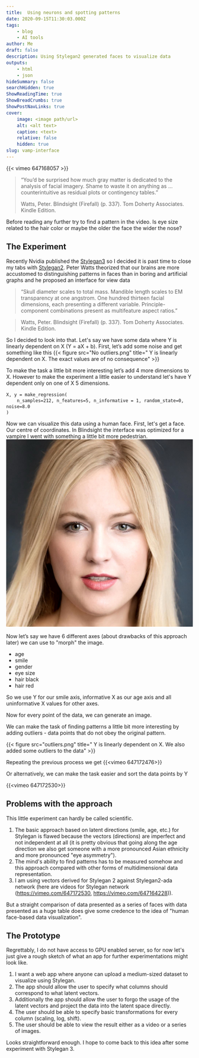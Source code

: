 ```yaml
---
title:  Using neurons and spotting patterns
date: 2020-09-15T11:30:03.000Z
tags:
    - blog
    - AI tools
author: Me
draft: false
description: Using Stylegan2 generated faces to visualize data
outputs:
    - html
    - json
hideSummary: false
searchHidden: true
ShowReadingTime: true
ShowBreadCrumbs: true
ShowPostNavLinks: true
cover:
    image: <image path/url>
    alt: <alt text>
    caption: <text>
    relative: false
    hidden: true
slug: vamp-interface
---
```

{{< vimeo 647168057 >}}

> “You’d be surprised how much gray matter is dedicated to the analysis of facial imagery. Shame to waste it on anything as … counterintuitive as residual plots or contingency tables.”
> 
> Watts, Peter. Blindsight (Firefall) (p. 337). Tom Doherty Associates. Kindle Edition. 


Before reading any further try to find a pattern in the video. Is eye size related to the hair color or maybe the older the face the wider the nose? 

## The Experiment
Recently Nvidia published the [Stylegan3](https://github.com/NVlabs/stylegan3) so I decided it is past time to close my tabs with [Stylegan2](https://github.com/eps696/stylegan2ada). Peter Watts theorized that our brains are more accustomed to distinguishing patterns in faces than in boring and artificial graphs and he proposed an interface for view data
> “Skull diameter scales to total mass. Mandible length scales to EM transparency at one angstrom. One hundred thirteen facial dimensions, each presenting a different variable. Principle-component combinations present as multifeature aspect ratios.”

> Watts, Peter. Blindsight (Firefall) (p. 337). Tom Doherty Associates. Kindle Edition.  

So I decided to look into that. Let's say we have some data where Y is linearly dependent on X  (Y = aX + b). First, let’s add some noise and get something like this
{{< figure src="No outliers.png" title=" Y is linearly dependent on X. The exact values are of no consequence" >}}

To make the task a little bit more interesting let’s add 4 more dimensions to X. However to make the experiment a little easier to understand let's have Y dependent only on one of X 5 dimensions. 
```
X, y = make_regression(
    n_samples=212, n_features=5, n_informative = 1, random_state=0, noise=8.0
)
```
Now we can visualize this data using a human face. 
First, let's get a face. Our centre of coordinates. In Blindsight the interface was optimized for a vampire I went with something a little bit more pedestrian.
![Base face](blonde458.jpg)

Now let’s say we have 6 different axes (about drawbacks of this approach later) we can use to "morph" the image.
* age
* smile
* gender
* eye size
* hair black
* hair red

So we use Y for our smile axis, informative X as our age axis and all uninformative X values for other axes.

Now for every point of the data, we can generate an image. 

We can make the task of finding patterns a little bit more interesting by adding outliers - data points that do not obey the original pattern. 

{{< figure src="outliers.png" title=" Y is linearly dependent on X. We also added some outliers to the data" >}}

Repeating the previous process we get 
{{<vimeo 647172476>}}

Or alternatively, we can make the task easier and sort the data points by Y

{{<vimeo 647172530>}}

## Problems with the approach

This little experiment can hardly be called scientific. 
1. The basic approach based on latent directions (smile, age, etc.) for Stylegan is flawed because the vectors (directions) are imperfect and not independent at all (it is pretty obvious that going along the age direction we also get someone with a more pronounced Asian ethnicity and more pronounced "eye asymmetry"). 
1. The mind's ability to find patterns has to be measured somehow and this approach compared with other forms of multidimensional data representation.
1. I am using vectors derived for Stylegan 2 against Stylegan2-ada network (here are videos for Stylegan network (https://vimeo.com/647172530, https://vimeo.com/647164228)). 

But a straight comparison of data presented as a series of faces with data presented as a huge table does give some credence to the idea of "human face-based data visualization".

## The Prototype

Regrettably, I do not have access to GPU enabled server, so for now let's just give a rough sketch of what an app for further experimentations might look like.

1. I want a web app where anyone can upload a medium-sized dataset to visualize using Stylegan.
1. The app should allow the user to specify what columns should correspond to what latent vectors.
1. Additionally the app should allow the user to forgo the usage of the latent vectors and project the data into the latent space directly.
1. The user should be able to specify basic transformations for every column (scaling, log, shift).
1. The user should be able to view the result either as a video or a series of images.

Looks straightforward enough. I hope to come back to this idea after some experiment with Stylegan 3.




